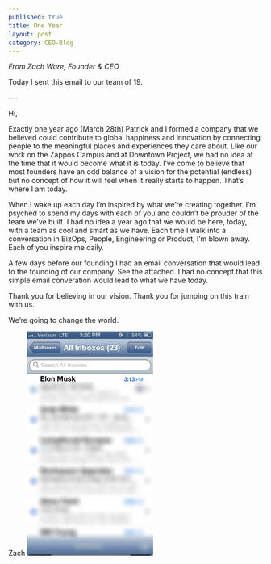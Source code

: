 ```yaml
---
published: true
title: One Year
layout: post
category: CEO-Blog
---
```

*From Zach Ware, Founder & CEO*

Today I sent this email to our team of 19.

—-

Hi,

Exactly one year ago (March 28th) Patrick and I formed a company that we believed could contribute to global happiness and innovation by connecting people to the meaningful places and experiences they care about. Like our work on the Zappos Campus and at Downtown Project, we had no idea at the time that it would become what it is today. I’ve come to believe that most founders have an odd balance of a vision for the potential (endless) but no concept of how it will feel when it really starts to happen. That’s where I am today.

When I wake up each day I’m inspired by what we’re creating together. I’m psyched to spend my days with each of you and couldn’t be prouder of the team we’ve built. I had no idea a year ago that we would be here, today, with a team as cool and smart as we have. Each time I walk into a conversation in BizOps, People, Engineering or Product, I’m blown away. Each of you inspire me daily.

A few days before our founding I had an email conversation that would lead to the founding of our company. See the attached. I had no concept that this simple email converation would lead to what we have today.

Thank you for believing in our vision. Thank you for jumping on this train with us.

We’re going to change the world.

Zach
<img src="/public/images/Screen-Shot-2013-03-27-at-4.51.06-PM.png" width="250" />